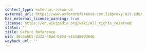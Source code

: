 ```yaml
---
content_type: external-resource
external_url: https://www-oxfordreference-com.libproxy.mit.edu/
has_external_license_warning: true
license: https://en.wikipedia.org/wiki/All_rights_reserved
status: ''
title: Oxford Reference
uid: 30cbe6b5-2322-40ad-b854-e153a80d36d6
wayback_url: ''
---
```

